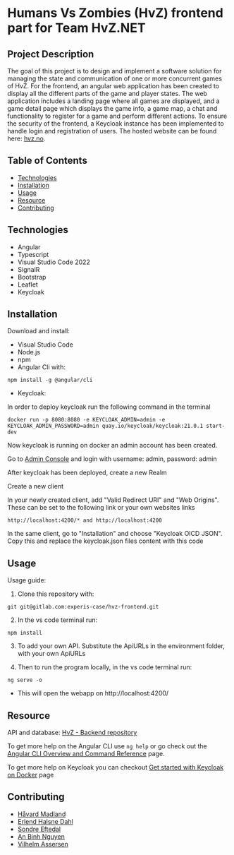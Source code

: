 # Humans Vs Zombies (HvZ) frontend part for Team HvZ.NET 

## Project Description
The goal of this project is to design and implement a software solution for managing the state and communication of one or more concurrent games of HvZ. For the frontend, an angular web application has been created to display all the different parts of the game and player states. The web application includes a landing page where all games are displayed, and a game detail page which displays the game info, a game map, a chat and functionality to register for a game and perform different actions. To ensure the security of the frontend, a Keycloak instance has been implemented to handle login and registration of users. The hosted website can be found here: [hvz.no](https://www.hvz.no/ "Humans vs Zombies website").

## Table of Contents

- [Technologies](#technologies)
- [Installation](#installation)
- [Usage](#usage)
- [Resource](#resource)
- [Contributing](#contributing)

## Technologies
* Angular
* Typescript
* Visual Studio Code 2022
* SignalR
* Bootstrap
* Leaflet
* Keycloak

## Installation

Download and install:
* Visual Studio Code
* Node.js
* npm
* Angular Cli with:
```
npm install -g @angular/cli
```
* Keycloak:

In order to deploy keycloak run the following command in the terminal
```
docker run -p 8080:8080 -e KEYCLOAK_ADMIN=admin -e KEYCLOAK_ADMIN_PASSWORD=admin quay.io/keycloak/keycloak:21.0.1 start-dev
```
Now keycloak is running on docker an admin account has been created.

Go to [Admin Console](http://localhost:8080/) and login with username: admin, password: admin

After keycloak has been deployed, create a new Realm

Create a new client

In your newly created client, add "Valid Redirect URI" and "Web Origins". These can be set to the following link or your own websites links
```
http://localhost:4200/* and http://localhost:4200
```

In the same client, go to "Installation" and choose "Keycloak OICD JSON". Copy this and replace the keycloak.json files content with this code

## Usage
Usage guide:

1. Clone this repository with: 
```
git git@gitlab.com:experis-case/hvz-frontend.git
```

2. In the vs code terminal run:
```
npm install
```

3. To add your own API. Substitute the ApiURLs in the environment folder, with your own ApiURLs

4. Then to run the program locally, in the vs code terminal run:
```
ng serve -o
```
+ This will open the webapp on http://localhost:4200/

## Resource
API and database: [HvZ - Backend repository](https://gitlab.com/experis-case/hvz_backend)

To get more help on the Angular CLI use `ng help` or go check out the [Angular CLI Overview and Command Reference](https://angular.io/cli) page.

To get more help on Keycloak you can checkout [Get started with Keycloak on Docker](https://www.keycloak.org/getting-started/getting-started-docker) page

## Contributing

* [Håvard Madland](https://gitlab.com/havardmad/ "Håvard gitlab")
* [Erlend Halsne Dahl](https://gitlab.com/Erlend-Halsne-Dahl "Erlend gitlab")
* [Sondre Eftedal](https://gitlab.com/SondreEftedal "Sondre gitlab")
* [An Binh Nguyen](https://gitlab.com/anbinhnguy/ "An gitlab")
* [Vilhelm Assersen](https://gitlab.com/Vilhelm-Assersen "Vilhelm gitlab")
